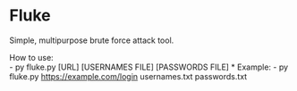 # Fluke
Simple, multipurpose brute force attack tool.

How to use:<br>
    - py fluke.py [URL] [USERNAMES FILE] [PASSWORDS FILE]
    * Example:
        - py fluke.py https://example.com/login usernames.txt passwords.txt
